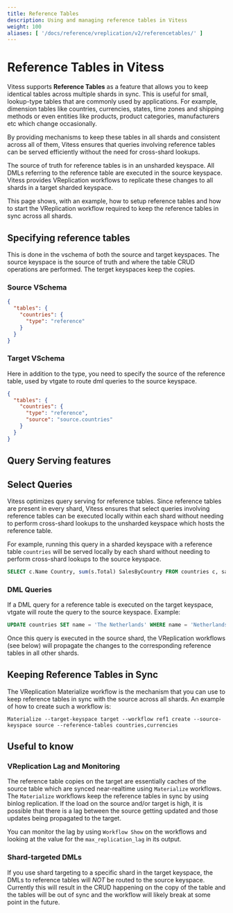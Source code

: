```yaml
---
title: Reference Tables
description: Using and managing reference tables in Vitess
weight: 100
aliases: [ '/docs/reference/vreplication/v2/referencetables/' ]
---
```


# Reference Tables in Vitess

Vitess supports **Reference Tables** as a feature that allows you to keep identical tables across multiple shards in
sync. This is useful for small, lookup-type tables that are commonly used by applications. For example, dimension
tables like countries, currencies, states, time zones and shipping methods or even entities like products, product
categories, manufacturers etc which change occasionally.

By providing mechanisms to keep these tables in all shards and consistent across all of them, Vitess ensures that 
queries involving reference tables can be served efficiently without the need for cross-shard lookups.

The source of truth for reference tables is in an unsharded keyspace. All DMLs referring to the reference table are
executed in the source keyspace. Vitess provides VReplication workflows to replicate these changes to all shards in
a target sharded keyspace.

This page shows, with an example, how to setup reference tables and how to start the VReplication workflow
required to keep the reference tables in sync across all shards.

## Specifying reference tables

This is done in the vschema of both the source and target keyspaces. The source keyspace is the source of truth
and where the table CRUD operations are performed. The terget keyspaces keep the copies.

### Source VSchema 

```json
{
  "tables": {
    "countries": {
      "type": "reference"
    }
  }
}
```

### Target VSchema

Here in addition to the type, you need to specify the source of the reference table, used by vtgate to
route dml queries to the source keyspace.

```json
{
  "tables": {
    "countries": {
      "type": "reference",
      "source": "source.countries"
    }
  }
}
```

## Query Serving features

## Select Queries

Vitess optimizes query serving for reference tables. Since reference tables are present in every shard, Vitess ensures
that select queries involving reference tables can be executed locally within each shard without needing to perform 
cross-shard lookups to the unsharded keyspace which hosts the reference table.

For example, running this query in a sharded keyspace with a reference table `countries` will be served locally by each
shard without needing to perform cross-shard lookups to the source keyspace.

```sql
SELECT c.Name Country, sum(s.Total) SalesByCountry FROM countries c, sales s WHERE s.country_id = c.id GROUP BY c.Name;
```

### DML Queries

If a DML query for a reference table is executed on the target keyspace, vtgate will route the query to the source
keyspace. Example:

```sql
UPDATE countries SET name = 'The Netherlands' WHERE name = 'Netherlands'
```

Once this query is executed in the source shard, the VReplication workflows (see below) will propagate the changes to
the corresponding reference tables in all other shards.

## Keeping Reference Tables in Sync

The VReplication Materialize workflow is the mechanism that you can use to keep reference tables in sync
with the source across all shards. An example of how to create such a workflow is:

`Materialize --target-keyspace target --workflow ref1 create --source-keyspace source --reference-tables countries,currencies`

## Useful to know

### VReplication Lag and Monitoring

The reference table copies on the target are essentially caches of the source table which are synced near-realtime
using `Materialize` workflows. The `Materialize` workflows keep the reference tables in sync by using binlog
replication. If the load on the source and/or target is high, it is possible that there is a lag between the source
getting updated and those updates being propagated to the target.

You can monitor the lag by using `Workflow Show` on the workflows and looking at the value for the
`max_replication_lag` in its output.

### Shard-targeted DMLs

If you use shard targeting to a specific shard in the target keyspace, the DMLs to reference tables will *NOT* be
routed to the source keyspace. Currently this will result in the CRUD happening on the copy of the table and the
tables will be out of sync and the workflow will likely break at some point in the future.





